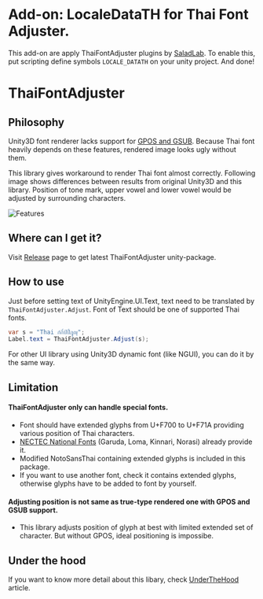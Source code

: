 ﻿# Add-on: LocaleDataTH for Thai Font Adjuster.

This add-on are apply ThaiFontAdjuster plugins by [SaladLab](https://github.com/SaladLab/Unity3D.ThaiFontAdjuster).
To enable this, put scripting define symbols `LOCALE_DATATH` on your unity project. And done!

# ThaiFontAdjuster
## Philosophy
Unity3D font renderer lacks support for
[GPOS and GSUB](https://www.microsoft.com/typography/otspec/gpos.htm).
Because Thai font heavily depends on these features, rendered image looks ugly without them.

This library gives workaround to render Thai font almost correctly.
Following image shows differences between results from original Unity3D and this library.
Position of tone mark, upper vowel and lower vowel would be adjusted by surrounding characters.

![Features](https://raw.githubusercontent.com/SaladLab/Unity3D.ThaiFontAdjuster/master/docs/Features.png)

## Where can I get it?

Visit [Release](https://github.com/SaladLab/Unity3D.ThaiFontAdjuster/releases)
page to get latest ThaiFontAdjuster unity-package.

## How to use

Just before setting text of UnityEngine.UI.Text, text need to be translated by
`ThaiFontAdjuster.Adjust`. Font of Text should be one of supported Thai fonts.

```csharp
var s = "Thai ก์กิ์ป์ปิ์ฎุญุ";
Label.text = ThaiFontAdjuster.Adjust(s);
```

For other UI library using Unity3D dynamic font (like NGUI), you can do it by the same way.

## Limitation

#### ThaiFontAdjuster only can handle special fonts.
- Font should have extended glyphs from U+F700 to U+F71A providing various position of Thai characters.
- [NECTEC National Fonts](http://www.nectec.or.th/pub/review-software/font/national-fonts.html) (Garuda, Loma, Kinnari, Norasi) already provide it.
- Modified NotoSansThai containing extended glyphs is included in this package.
- If you want to use another font, check it contains extended glyphs, otherwise glyphs have to be added to font by yourself.

#### Adjusting position is not same as true-type rendered one with GPOS and GSUB support.
- This library adjusts position of glyph at best with limited extended set of character.
    But without GPOS, ideal positioning is impossibe.

## Under the hood

If you want to know more detail about this libary, check [UnderTheHood](./docs/UnderTheHood.md) article.
